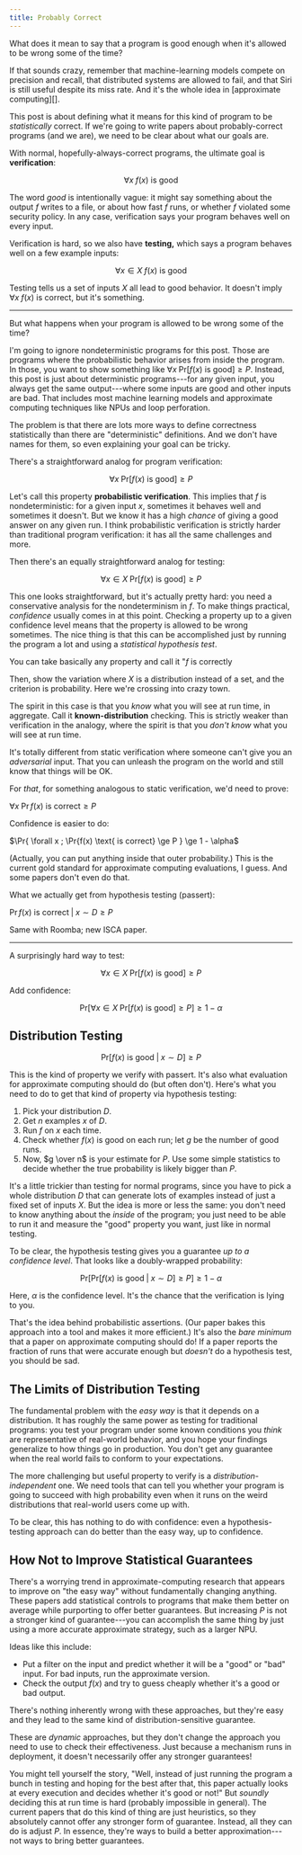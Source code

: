 ```yaml
---
title: Probably Correct
---
```

What does it mean to say that a program is good enough when it's allowed to be wrong some of the time?

If that sounds crazy, remember that machine-learning models compete on precision and recall, that distributed systems are allowed to fail, and that Siri is still useful despite its miss rate.
And it's the whole idea in [approximate computing][].

This post is about defining what it means for this kind of program to be *statistically* correct.
If we're going to write papers about probably-correct programs (and we are), we need to be clear about what our goals are.

With normal, hopefully-always-correct programs, the ultimate goal is **verification**:

$$\forall x \; f(x) \text{ is good}$$

The word *good* is intentionally vague: it might say something about the output $f$ writes to a file, or about how fast $f$ runs, or whether $f$ violated some security policy.
In any case, verification says your program behaves well on every input.

Verification is hard, so we also have **testing,** which says a program behaves well on a few example inputs:

$$\forall x \in X \; f(x) \text{ is good}$$

Testing tells us a set of inputs $X$ all lead to good behavior.
It doesn't imply $\forall x \; f(x) \text{ is correct}$, but it's something.


---

But what happens when your program is allowed to be wrong some of the time?

I'm going to ignore nondeterministic programs for this post. Those are programs where the probabilistic behavior arises from inside the program. In those, you want to show something like $\forall x \; \text{Pr}\left[ f(x) \text{ is good} \right] \ge P$. Instead, this post is just about deterministic programs---for any given input, you always get the same output---where some inputs are good and other inputs are bad. That includes most machine learning models and approximate computing techniques like NPUs and loop perforation.

The problem is that there are lots more ways to define correctness statistically than there are "deterministic" definitions. And we don't have names for them, so even explaining your goal can be tricky.

There's a straightforward analog for program verification:

$$\forall x \; \text{Pr}\left[ f(x) \text{ is good} \right] \ge P$$

Let's call this property **probabilistic verification**.
This implies that $f$ is nondeterministic: for a given input $x$, sometimes it behaves well and sometimes it doesn't.
But we know it has a high *chance* of giving a good answer on any given run.
I think probabilistic verification is strictly harder than traditional program verification: it has all the same challenges and more.

Then there's an equally straightforward analog for testing:

$$\forall x \in X \; 
  \text{Pr}\left[ f(x) \text{ is good} \right] \ge P$$

This one looks straightforward, but it's actually pretty hard: you need a conservative analysis for the nondeterminism in $f$.
To make things practical, *confidence* usually comes in at this point.
Checking a property up to a given confidence level means that the property is allowed to be wrong sometimes.
The nice thing is that this can be accomplished just by running the program a lot and using a *statistical hypothesis test*.

You can take basically any property and call it "$f$ is correctly 

Then, show the variation where $X$ is a distribution instead of a set, and the criterion is probability.
Here we're crossing into crazy town.

The spirit in this case is that you *know* what you will see at run time, in aggregate.
Call it **known-distribution** checking. This is strictly weaker than verification in the analogy, where the spirit is that you *don't know* what you will see at run time.

It's totally different from static verification where someone can't give you an *adversarial* input.
That you can unleash the program on the world and still know that things will be OK.

For *that*, for something analogous to static verification, we'd need to prove:

$\forall x \; \Pr{f(x) \text{ is correct}} \ge P$

Confidence is easier to do:

$\Pr{ \forall x \; \Pr{f(x) \text{ is correct} \ge P } \ge 1 - \alpha$

(Actually, you can put anything inside that outer probability.)
This is the current gold standard for approximate computing evaluations, I guess. And some papers don't even do that.

What we actually get from hypothesis testing (passert):

$\Pr{f(x) \text{ is correct} \;|\; x \sim D} \ge P$

Same with Roomba; new ISCA paper.

---

A surprisingly hard way to test:

$$\forall x \in X \; 
  \text{Pr}\left[ f(x) \text{ is good} \right] \ge P$$

Add confidence:

$$
\text{Pr}\left[
\forall x \in X \; 
  \text{Pr}\left[ f(x) \text{ is good} \right] \ge P
\right] \ge 1 - \alpha
$$

## Distribution Testing



$$
\text{Pr}\left[ f(x) \text{ is good} \;|\; x \sim D \right] \ge P
$$

This is the kind of property we verify with passert. It's also what evaluation for approximate computing should do (but often don't).
Here's what you need to do to get that kind of property via hypothesis testing:

1. Pick your distribution $D$.
2. Get $n$ examples $x$ of $D$.
3. Run $f$ on $x$ each time.
4. Check whether $f(x)$ is good on each run; let $g$ be the number of good runs.
5. Now, $g \over n$ is your estimate for $P$. Use some simple statistics to decide whether the true probability is likely bigger than $P$.

It's a little trickier than testing for normal programs, since you have to pick a whole distribution $D$ that can generate lots of examples instead of just a fixed set of inputs $X$.
But the idea is more or less the same: you don't need to know anything about the *inside* of the program; you just need to be able to run it and measure the "good" property you want, just like in normal testing.

To be clear, the hypothesis testing gives you a guarantee *up to a confidence level*.
That looks like a doubly-wrapped probability:

$$
\text{Pr}\left[
\text{Pr}\left[ f(x) \text{ is good} \;|\; x \sim D \right] \ge P
\right] \ge 1 - \alpha
$$

Here, $\alpha$ is the confidence level. It's the chance that the verification is lying to you.

That's the idea behind probabilistic assertions. (Our paper bakes this approach into a tool and makes it more efficient.)
It's also the *bare minimum* that a paper on approximate computing should do!
If a paper reports the fraction of runs that were accurate enough but *doesn't* do a hypothesis test, you should be sad.

## The Limits of Distribution Testing

The fundamental problem with the *easy way* is that it depends on a distribution.
It has roughly the same power as testing for traditional programs: you test your program under some known conditions you *think* are representative of real-world behavior, and you hope your findings generalize to how things go in production.
You don't get any guarantee when the real world fails to conform to your expectations.

The more challenging but useful property to verify is a *distribution-independent* one.
We need tools that can tell you whether your program is going to succeed with high probability even when it runs on the weird distributions that real-world users come up with.

To be clear, this has nothing to do with confidence: even a hypothesis-testing approach can do better than the easy way, up to confidence.

## How Not to Improve Statistical Guarantees

There's a worrying trend in approximate-computing research that appears to improve on "the easy way" without fundamentally changing anything.
These papers add statistical controls to programs that make them better on average while purporting to offer better guarantees.
But increasing $P$ is not a stronger kind of guarantee---you can accomplish the same thing by just using a more accurate approximate strategy, such as a larger NPU.

Ideas like this include:

- Put a filter on the input and predict whether it will be a "good" or "bad" input. For bad inputs, run the approximate version.
- Check the output $f(x)$ and try to guess cheaply whether it's a good or bad output.

There's nothing inherently wrong with these approaches, but they're easy and they lead to the same kind of distribution-sensitive guarantee.

These are *dynamic* approaches, but they don't change the approach you need to use to check their effectiveness.
Just because a mechanism runs in deployment, it doesn't necessarily offer any stronger guarantees!

You might tell yourself the story, "Well, instead of just running the program a bunch in testing and hoping for the best after that, this paper actually looks at every execution and decides whether it's good or not!" But *soundly* deciding this at run time is hard (probably impossible in general).
The current papers that do this kind of thing are just heuristics, so they absolutely cannot offer any stronger form of guarantee.
Instead, all they can do is adjust $P$.
In essence, they're ways to build a better approximation---not ways to bring better guarantees.